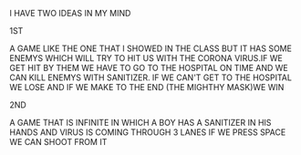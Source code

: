 I HAVE TWO IDEAS IN MY MIND

1ST

A GAME LIKE THE ONE THAT I SHOWED IN THE CLASS BUT IT HAS SOME ENEMYS WHICH WILL TRY TO HIT US WITH THE CORONA 
VIRUS.IF WE GET HIT BY THEM WE HAVE TO GO TO THE HOSPITAL ON TIME AND WE CAN KILL ENEMYS WITH SANITIZER.
IF WE CAN'T GET TO THE HOSPITAL WE LOSE AND IF WE MAKE TO THE END (THE MIGHTHY MASK)WE WIN

2ND 

A GAME THAT IS INFINITE IN WHICH A BOY HAS A SANITIZER IN HIS HANDS AND VIRUS IS COMING THROUGH 3 LANES
IF WE PRESS SPACE WE CAN SHOOT FROM IT 